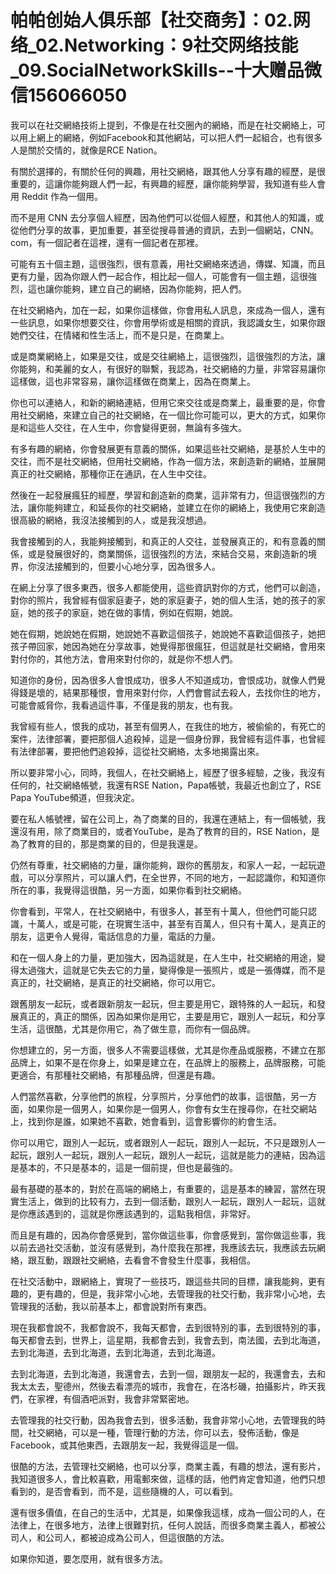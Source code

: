 # 帕帕创始人俱乐部【社交商务】：02.网络_02.Networking：9社交网络技能_09.SocialNetworkSkills--十大赠品微信156066050

我可以在社交網絡技術上提到，不像是在社交圈內的網絡，而是在社交網絡上，可以用上網上的網絡，例如Facebook和其他網站，可以把人們一起組合，也有很多人是關於交情的，就像是RCE Nation。

有關於選擇的，有關於任何的興趣，用社交網絡，跟其他人分享有趣的經歷，是很重要的，這讓你能夠跟人們一起，有興趣的經歷，讓你能夠學習，我知道有些人會用 Reddit 作為一個用。

而不是用 CNN 去分享個人經歷，因為他們可以從個人經歷，和其他人的知識，或從他們分享的故事，更加重要，甚至從搜尋普通的資訊，去到一個網站，CNN。com，有一個記者在這裡，還有一個記者在那裡。

可能有五十個主題，這很強烈，很有意義，用社交網絡來透過，傳媒、知識，而且更有力量，因為你跟人們一起合作，相比起一個人，可能會有一個主題，這很強烈，這也讓你能夠，建立自己的網絡，因為你能夠，把人們。

在社交網絡內，加在一起，如果你這樣做，你會用私人訊息，來成為一個人，還有一些訊息，如果你想要交往，你會用學術或是相關的資訊，我認識女生，如果你跟她們交往，在情緒和性生活上，而不是只是，在商業上。

或是商業網絡上，如果是交往，或是交往網絡上，這很強烈，這很強烈的方法，讓你能夠，和美麗的女人，有很好的聯繫，我認為，社交網絡的力量，非常容易讓你這樣做，這也非常容易，讓你這樣做在商業上，因為在商業上。

你也可以連絡人，和新的網絡連結，但用它來交往或是商業上，最重要的是，你會用社交網絡，來建立自己的社交網絡，在一個比你可能可以，更大的方式，如果你是和這些人交往，在人生中，你會變得更弱，無論有多強大。

有多有趣的網絡，你會發展更有意義的關係，如果這些社交網絡，是基於人生中的交往，而不是社交網絡，但用社交網絡，作為一個方法，來創造新的網絡，並展開真正的社交網絡，那種你正在通訊，在人生中交往。

然後在一起發展瘋狂的經歷，學習和創造新的商業，這非常有力，但這很強烈的方法，讓你能夠建立，和延長你的社交網絡，並建立在你的網絡上，我使用它來創造很高級的網絡，我沒法接觸到的人，或是我沒想過。

我會接觸到的人，我能夠接觸到，和真正的人交往，並發展真正的，和有意義的關係，或是發展很好的，商業關係，這很強烈的方法，來結合交易，來創造新的境界，你沒法接觸到的，但要小心地分享，因為很多人。

在網上分享了很多東西，很多人都能使用，這些資訊對你的方式，他們可以創造，對你的照片，我曾經有個家庭妻子，她的家庭妻子，她的個人生活，她的孩子的家庭，她的孩子的家庭，她在做的事情，例如在假期，她說。

她在假期，她說她在假期，她說她不喜歡這個孩子，她說她不喜歡這個孩子，她把孩子帶回家，她因為她在分享故事，她覺得那很瘋狂，但這就是社交網絡，會用來對付你的，其他方法，會用來對付你的，就是你不想人們。

知道你的身份，因為很多人會恨成功，很多人不知道成功，會恨成功，就像人們覺得錢是壞的，結果那種恨，會用來對付你，人們會嘗試去殺人，去找你住的地方，可能會威脅你，我看過這件事，不僅是我的朋友，也有我。

我曾經有些人，恨我的成功，甚至有個男人，在我住的地方，被偷偷的，有死亡的案件，法律部署，要把那個人追殺掉，這是一個身份罪，我曾經有這件事，也曾經有法律部署，要把他們追殺掉，這從社交網絡，太多地揭露出來。

所以要非常小心，同時，我個人，在社交網絡上，經歷了很多經驗，之後，我沒有任何的，社交網絡帳號，我還有RSE Nation，Papa帳號，我最近也創立了，RSE Papa YouTube頻道，但我決定。

要在私人帳號裡，留在公司上，為了商業的目的，我還在連結上，有一個帳號，我還沒有用，除了商業目的，或者YouTube，是為了教育的目的，RSE Nation，是為了教育的目的，那是商業的目的，但是我還是。

仍然有尊重，社交網絡的力量，讓你能夠，跟你的舊朋友，和家人一起，一起玩遊戲，可以分享照片，可以讓人們，在全世界，不同的地方，一起認識你，和知道你所在的事，我覺得這很酷，另一方面，如果你看到社交網絡。

你會看到，平常人，在社交網絡中，有很多人，甚至有十萬人，但他們可能只認識，十萬人，或是可能，在現實生活中，甚至有百萬人，但只有十萬人，是真正的朋友，這更令人覺得，電話信息的力量，電話的力量。

和在一個人身上的力量，更加強大，因為這就是，在人生中，社交網絡的用途，變得太過強大，這就是它失去它的力量，變得像是一張照片，或是一張傳媒，而不是真正的，社交網絡，是真正的社交網絡，你可以用它。

跟舊朋友一起玩，或者跟新朋友一起玩，但主要是用它，跟特殊的人一起玩，和發展真正的，真正的關係，因為如果你是用它，主要是用它，跟別人一起玩，和分享生活，這很酷，尤其是你用它，為了做生意，而你有一個品牌。

你想建立的，另一方面，很多人不需要這樣做，尤其是你產品或服務，不建立在那品牌上，如果不是在你身上，如果是建立在，在品牌上的服務上，品牌服務，可能更適合，有那種社交網絡，有那種品牌，但還是有趣。

人們當然喜歡，分享他們的旅程，分享照片，分享他們的故事，這很酷，另一方面，如果你是一個男人，如果你是一個男人，你會有女生在搜尋你，在社交網站上，找到你是誰，如果她不喜歡，她會看到，這會影響你的約會生活。

你可以用它，跟別人一起玩，或者跟別人一起玩，跟別人一起玩，不只是跟別人一起玩，跟別人一起玩，跟別人一起玩，跟別人一起玩，這就是能力的連結，因為這是基本的，不只是基本的，這是一個前提，但也是最強的。

最有基礎的基本的，對於在高端的網絡上，有重要的，這是基本的練習，當然在現實生活上，做到的比较有力，去到一個活動，跟別人一起玩，跟別人一起玩，這就是你應該遇到的，這就是你應該遇到的，這點我相信，非常好。

而且是有趣的，因為你會感覺到，當你做這些事，你會感覺到，當你做這些事，我以前去過社交活動，並沒有感覺到，為什麼我在那裡，我應該去玩，我應該去玩網絡，跟互動，跟跟社交網絡，去看會不會發生什麼事，我相信。

在社交活動中，跟網絡上，實現了一些技巧，跟這些共同的目標，讓我能夠，更有趣的，更有趣的，但是，我非常小心地，去管理我的社交行動，我非常小心地，去管理我的活動，我以前基本上，都會說對所有東西。

現在我都會說不，我都會說不，我每天都會，去到很特別的事，去到很特別的事，每天都會去到，世界上，這星期，我都會去到，我會去到，南法國，去到北海道，去到北海道，去到北海道，去到北海道，去到北海道。

去到北海道，去到北海道，我還會去，去到一個，跟朋友一起的，我還會去，去和我太太去，聖德州，然後去看漂亮的城市，我會在，在洛杉磯，拍攝影片，昨天我們，在家裡，有個酒吧派對，我會非常緊密地。

去管理我的社交行動，因為我會去到，很多活動，我會非常小心地，去管理我的時間，社交網絡，可以是一種，管理行動的方法，你可以去，發佈活動，像是Facebook，或其他東西，去跟朋友一起，我覺得這是一個。

很酷的方法，去管理社交網絡，也可以分享，商業主義，有趣的想法，還有影片，我知道很多人，會比較喜歡，用電郵來做，這樣的話，他們肯定會知道，他們只想看到的，是否會看到，而不是，這些隨機的人，可以看到。

還有很多價值，在自己的生活中，尤其是，如果像我這樣，成為一個公司的人，在法律上，在很多地方，法律上很難對抗，任何人說話，而很多商業主義人，都被公司人，和公司人，都被迫成為公司人，但這很酷的方法。

如果你知道，要怎麼用，就有很多方法。